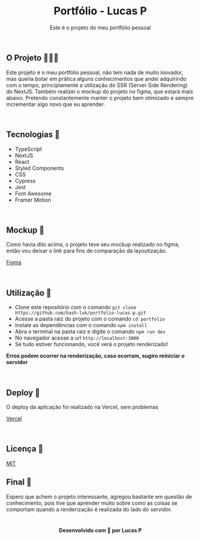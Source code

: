 <h1 align="center">Portfólio - Lucas P</h1>
<p align="center">Este é o projeto do meu portfólio pessoal</p>

<br/>

## O Projeto 👨🏼‍💻

<p>Este projeto é o meu portfólio pessoal, não tem nada de muito inovador, mas queria botar em prática alguns conhecimentos que andei adquirindo com o tempo, principlamente a utilização do SSR (Server Side Rendering) do NextJS. Também realizei o mockup do projeto no figma, que estará mais abaixo. Pretendo constantemente manter o projeto bem otimizado e sempre incrementar algo novo que eu aprender.</p>

<br />

## Tecnologias 🔧

- TypeScript
- NextJS
- React
- Styled Components
- CSS
- Cypress
- Jest
- Font Awesome
- Framer Motion

<br />

## Mockup 📱

<p>Como havia dito acima, o projeto teve seu mockup realizado no figma, então vou deixar o link para fins de comparação da layoutização. </p>

[Figma](https://www.figma.com/file/p3RqDOI6WlM7vbbzy79rMO/Portf%C3%B3lio?node-id=0%3A1)

<br/>

## Utilização 🧾

- Clone este repositório com o comando ```git clone https://github.com/hash-luk/portfolio-lucas-p.git```
- Acesse a pasta raiz do projeto com o comando ```cd portfolio```
- Instale as dependências com o comando ```npm install```
- Abra o terminal na pasta raiz e digite o comando ```npm run dev```
- No navegador acesse a url ```http://localhost:3000```
- Se tudo estiver funcionando, você verá o projeto renderizado!

**Erros podem ocorrer na renderização, caso ocorram, sugiro reiniciar o servidor**

<br />

## Deploy 🚀

<p> O deploy da aplicação foi realizado na Vercel, sem problemas</p>

[Vercel](https://portfolio-theta-sooty-36.vercel.app)

<br/>

## Licença 📝

[MIT]()


## Final 🏁

<p>Espero que achem o projeto interessante, agregou bastante em questão de conhecimento, pois tive que aprender muito sobre como as coisas se comportam quando a renderização é realizada do lado do servidor.</p>

#

<h4 align='center'> Desenvolvido com 💜 por Lucas P </h4>